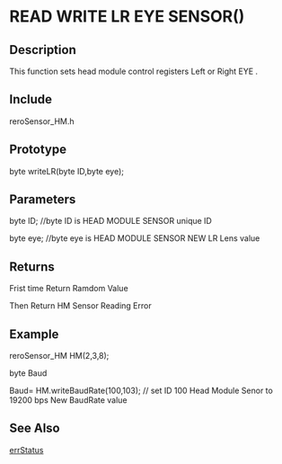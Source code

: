 # READ WRITE LR EYE SENSOR() #

## Description ##
This function sets head module control registers Left or Right EYE . 

## Include ##
reroSensor_HM.h

## Prototype ##
byte writeLR(byte ID,byte eye);

## Parameters ##
byte ID; //byte ID is HEAD MODULE SENSOR unique ID

byte eye; //byte eye is HEAD MODULE SENSOR NEW LR Lens value

## Returns ##
Frist time Return Ramdom Value

Then Return HM Sensor Reading Error

## Example ##
reroSensor_HM HM(2,3,8);

byte Baud

Baud= HM.writeBaudRate(100,103); // set ID 100 Head Module Senor to 19200 bps New BaudRate value

## See Also ##

[errStatus](https://github.com/zhengkai1996/Cytron-Head-Module/blob/wiki/errStatus.md)
